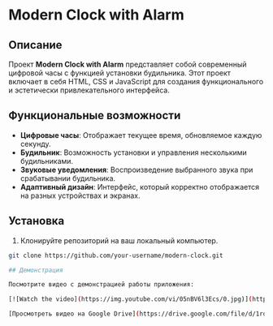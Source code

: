 # Modern Clock with Alarm

## Описание
Проект **Modern Clock with Alarm** представляет собой современный цифровой часы с функцией установки будильника. Этот проект включает в себя HTML, CSS и JavaScript для создания функционального и эстетически привлекательного интерфейса.

## Функциональные возможности
- **Цифровые часы**: Отображает текущее время, обновляемое каждую секунду.
- **Будильник**: Возможность установки и управления несколькими будильниками.
- **Звуковые уведомления**: Воспроизведение выбранного звука при срабатывании будильника.
- **Адаптивный дизайн**: Интерфейс, который корректно отображается на разных устройствах и экранах.

## Установка
1. Клонируйте репозиторий на ваш локальный компьютер.
```bash
git clone https://github.com/your-username/modern-clock.git

## Демонстрация

Посмотрите видео с демонстрацией работы приложения:

[![Watch the video](https://img.youtube.com/vi/05nBV6l3Ecs/0.jpg)](https://youtu.be/05nBV6l3Ecs)

[Просмотреть видео на Google Drive](https://drive.google.com/file/d/1rdjxoocmEhqVau82e6DvnA15azoxxlKC/view?t=34)
